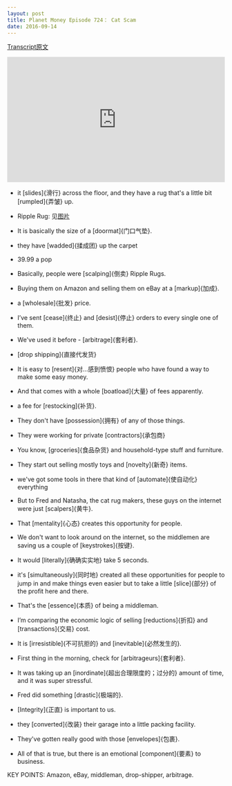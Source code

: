 ```yaml
---
layout: post
title: Planet Money Episode 724： Cat Scam
date: 2016-09-14
---
```


[Transcript原文](http://www.npr.org/templates/transcript/transcript.php?storyId=493810206)

<iframe src="https://www.npr.org/player/embed/493810206/493966577" width="100%" height="290" frameborder="0" scrolling="no" title="NPR embedded audio player"></iframe>


- it [slides]{滑行} across the floor, and they have a rug that's a little bit [rumpled]{弄皱} up. 

 - Ripple Rug: 见[图片](http://i1.wp.com/consciouscat.net/wp-content/uploads/2016/03/SafetyFeatures_Diagram-e1457042145439.png?resize=500%2C333) 
- It is basically the size of a [doormat]{门口气垫}.

- they have [wadded]{揉成团} up the carpet

- 39.99 a pop

- Basically, people were [scalping]{倒卖} Ripple Rugs. 

- Buying them on Amazon and selling them on eBay at a [markup]{加成}.
 
- a [wholesale]{批发} price.

- I’ve sent [cease]{终止} and [desist]{停止} orders to every single one of them.

- We've used it before - [arbitrage]{套利者}. 

- [drop shipping]{直接代发货}

- It is easy to [resent]{对…感到愤恨} people who have found a way to make some easy money. 

- And that comes with a whole [boatload]{大量} of fees apparently. 

- a fee for [restocking]{补货}. 

- They don't have [possession]{拥有} of any of those things. 

- They were working for private [contractors]{承包商}

- You know, [groceries]{食品杂货} and household-type stuff and furniture. 

- They start out selling mostly toys and [novelty]{新奇} items. 

- we've got some tools in there that kind of [automate]{使自动化} everything

- But to Fred and Natasha, the cat rug makers, these guys on the internet were just [scalpers]{黄牛}. 

- That [mentality]{心态} creates this opportunity for people.

- We don't want to look around on the internet, so the middlemen are saving us a couple of [keystrokes]{按键}.

- It would [literally]{确确实实地} take 5 seconds.

- it's [simultaneously]{同时地} created all these opportunities for people to jump in and make things even easier but to take a little [slice]{部分} of the profit here and there.

- That's the [essence]{本质} of being a middleman.

- I’m comparing the economic logic of selling [reductions]{折扣} and [transactions]{交易} cost.

- It is [irresistible]{不可抗拒的} and [inevitable]{必然发生的}.

- First thing in the morning, check for [arbitrageurs]{套利者}. 

- It was taking up an [inordinate]{超出合理限度的；过分的} amount of time, and it was super stressful.

- Fred did something [drastic]{极端的}. 

- [Integrity]{正直} is important to us.

- they [converted]{改装} their garage into a little packing facility. 

- They've gotten really good with those [envelopes]{包裹}.

- All of that is true, but there is an emotional [component]{要素} to business. 


KEY POINTS: Amazon, eBay, middleman, drop-shipper, arbitrage.